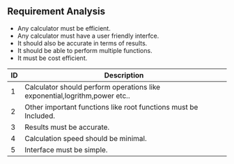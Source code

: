 ## Requirement Analysis
 * Any calculator must be efficient.
 * Any calculator must have a user friendly interfce.
 * It should also be accurate in terms of results.
 * It should be able to perform multiple functions.
 * It must be cost efficient.



ID  | Description
------------- | -------------
1  | Calculator should perform operations like exponential,logrithm,power etc..
2  | Other important functions like root functions must be Included.
3  | Results must be accurate.
4  | Calculation speed should be minimal.
5  | Interface must be simple.
